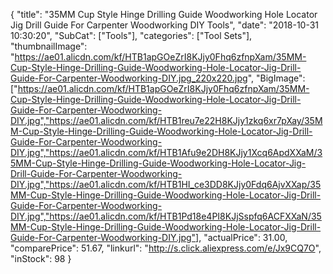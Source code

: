 {
	"title": "35MM Cup Style Hinge Drilling Guide Woodworking Hole Locator Jig Drill Guide For Carpenter Woodworking DIY Tools",
	"date": "2018-10-31 10:30:20",
	"SubCat": ["Tools"],
	"categories": ["Tool Sets"],
	"thumbnailImage": "https://ae01.alicdn.com/kf/HTB1apGOeZrI8KJjy0Fhq6zfnpXam/35MM-Cup-Style-Hinge-Drilling-Guide-Woodworking-Hole-Locator-Jig-Drill-Guide-For-Carpenter-Woodworking-DIY.jpg_220x220.jpg",
	"BigImage": ["https://ae01.alicdn.com/kf/HTB1apGOeZrI8KJjy0Fhq6zfnpXam/35MM-Cup-Style-Hinge-Drilling-Guide-Woodworking-Hole-Locator-Jig-Drill-Guide-For-Carpenter-Woodworking-DIY.jpg","https://ae01.alicdn.com/kf/HTB1reu7e22H8KJjy1zkq6xr7pXay/35MM-Cup-Style-Hinge-Drilling-Guide-Woodworking-Hole-Locator-Jig-Drill-Guide-For-Carpenter-Woodworking-DIY.jpg","https://ae01.alicdn.com/kf/HTB1Afu9e2DH8KJjy1Xcq6ApdXXaM/35MM-Cup-Style-Hinge-Drilling-Guide-Woodworking-Hole-Locator-Jig-Drill-Guide-For-Carpenter-Woodworking-DIY.jpg","https://ae01.alicdn.com/kf/HTB1HI_ce3DD8KJjy0Fdq6AjvXXap/35MM-Cup-Style-Hinge-Drilling-Guide-Woodworking-Hole-Locator-Jig-Drill-Guide-For-Carpenter-Woodworking-DIY.jpg","https://ae01.alicdn.com/kf/HTB1Pd18e4PI8KJjSspfq6ACFXXaN/35MM-Cup-Style-Hinge-Drilling-Guide-Woodworking-Hole-Locator-Jig-Drill-Guide-For-Carpenter-Woodworking-DIY.jpg"],
	"actualPrice": 31.00,
	"comparePrice": 51.67,
	"linkurl": "http://s.click.aliexpress.com/e/Jx9CQ7O",
	"inStock": 98
}
